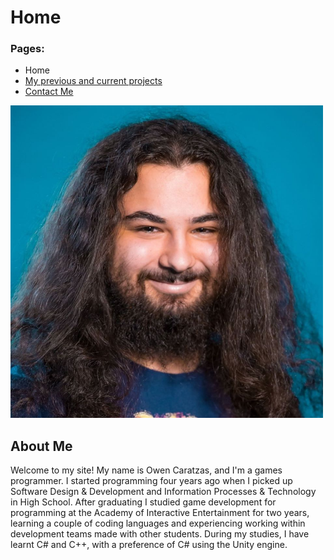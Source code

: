 <body>
	<h1>
		Home
	</h1>
	<h3> Pages: </h3>
	<ul>
		<li>Home</li>
           <li><a href="MyProjects.html">My previous and current projects</a></li>
		<li><a href="ContactMe.html">Contact Me</a></li>
	</ul>
	<img src="MyPhoto.jpg" alt="A photo of me" width="500" height="500">
	<h2>
	About Me
	</h2>
	<p>
	Welcome to my site! My name is Owen Caratzas, and I'm a games programmer. 
	I started programming four years ago when I picked up Software Design & Development 
	and Information Processes & Technology in High School. After graduating I studied game development for programming
	at the Academy of Interactive Entertainment for two years, learning a couple of coding languages 
	and experiencing working within development teams made with other students. 
	During my studies, I have learnt C# and C++, with a preference of C# using the Unity engine.
	</p>
</body>